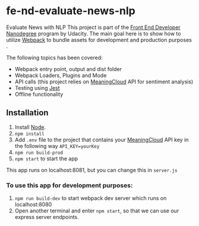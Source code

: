 # fe-nd-evaluate-news-nlp
Evaluate News with NLP
This project is part of the
[Front End Developer Nanodegree](https://www.udacity.com/course/front-end-web-developer-nanodegree--nd0011) program by Udacity.
The main goal here is to show how to utilize [Webpack](https://webpack.js.org/) to bundle assets for development 
and production purposes .

The following topics has been covered:

- Webpack entry point, output and dist folder
- Webpack Loaders, Plugins and Mode
- API calls (this project relies on [MeaningCloud](https://www.meaningcloud.com/) API for sentiment analysis)
- Testing using [Jest](https://jestjs.io/en/)
- Offline functionality

## Installation
1. Install [Node](https://nodejs.org/en/).
2. `npm install`
3. Add `.env` file to the project that contains your [MeaningCloud](https://www.meaningcloud.com/) API key
   in the following way `API_KEY=yourKey`
4. `npm run build-prod`
5. `npm start` to start the app

This app runs on localhost:8081, but you can change this in `server.js`

### To use this app for development purposes:
1. `npm run build-dev` to start webpack dev server which runs on localhost:8080
2. Open another terminal and enter `npm start`, so that we can use our express server endpoints.
